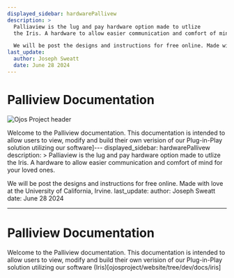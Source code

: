 ```yaml
---
displayed_sidebar: hardwarePallivew
description: >
  Palliaview is the lug and pay hardware option made to utlize
  the Iris. A hardware to allow easier communication and comfort of mind for your loved ones.

  We will be post the designs and instructions for free online. Made with love at the University of California, Irvine.
last_update:
  author: Joseph Sweatt
  date: June 28 2024
---
```


# Palliview Documentation

![Ojos Project header](@site/static/images/header.png)

Welcome to the Palliview documentation. This documentation is intended to allow users to view, modify and build their own verision of our Plug-in-Play solution utilizing our software]---
displayed_sidebar: hardwarePallivew
description: >
Palliaview is the lug and pay hardware option made to utlize
the Iris. A hardware to allow easier communication and comfort of mind for your loved ones.

We will be post the designs and instructions for free online. Made with love at the University of California, Irvine.
last_update:
author: Joseph Sweatt
date: June 28 2024

---

# Palliview Documentation

Welcome to the Palliview documentation. This documentation is intended to allow users to view, modify and build their own verision of our Plug-in-Play solution utilizing our software (Iris)[ojosproject/website/tree/dev/docs/iris]
